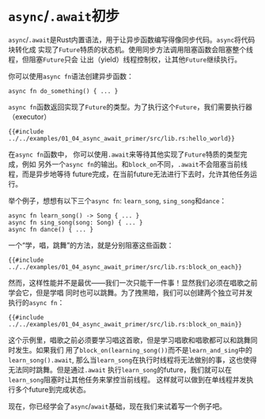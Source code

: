 # `async`/`.await`初步
`async`/`.await`是Rust内置语法，用于让异步函数编写得像同步代码。`async`将代码块转化成
实现了`Future`特质的状态机。使用同步方法调用阻塞函数会阻塞整个线程，但阻塞`Future`只会
让出（yield）线程控制权，让其他`Future`继续执行。

你可以使用`async fn`语法创建异步函数：

```rust,no_run
async fn do_something() { ... }
```

`async fn`函数返回实现了`Future`的类型。为了执行这个`Future`，我们需要执行器（executor）

```rust,no_run
{{#include ../../examples/01_04_async_await_primer/src/lib.rs:hello_world}}
```

在`async fn`函数中， 你可以使用`.await`来等待其他实现了`Future`特质的类型完成，例如
另外一个`async fn`的输出。和`block_on`不同，`.await`不会阻塞当前线程，而是异步地等待
future完成，在当前future无法进行下去时，允许其他任务运行。

举个例子，想想有以下三个`async fn`: `learn_song`, `sing_song`和`dance`：

```rust,no_run
async fn learn_song() -> Song { ... }
async fn sing_song(song: Song) { ... }
async fn dance() { ... }
```

一个“学，唱，跳舞”的方法，就是分别阻塞这些函数：

```rust,no_run
{{#include ../../examples/01_04_async_await_primer/src/lib.rs:block_on_each}}
```

然而，这样性能并不是最优——我们一次只能干一件事！显然我们必须在唱歌之前学会它，但是学唱
同时也可以跳舞。为了拽黑暗，我们可以创建两个独立可并发执行的`async fn`：

```rust,no_run
{{#include ../../examples/01_04_async_await_primer/src/lib.rs:block_on_main}}
```

这个示例里，唱歌之前必须要学习唱这首歌，但是学习唱歌和唱歌都可以和跳舞同时发生。如果我们
用了`block_on(learning_song())`而不是`learn_and_sing`中的`learn_song().await`,
那么当`learn_song`在执行时线程将无法做别的事，这也使得无法同时跳舞。但是通过`.await`
执行`learn_song`的future，我们就可以在`learn_song`阻塞时让其他任务来掌控当前线程。
这样就可以做到在单线程并发执行多个future到完成状态。

现在，你已经学会了`async`/`await`基础，现在我们来试着写一个例子吧。 
